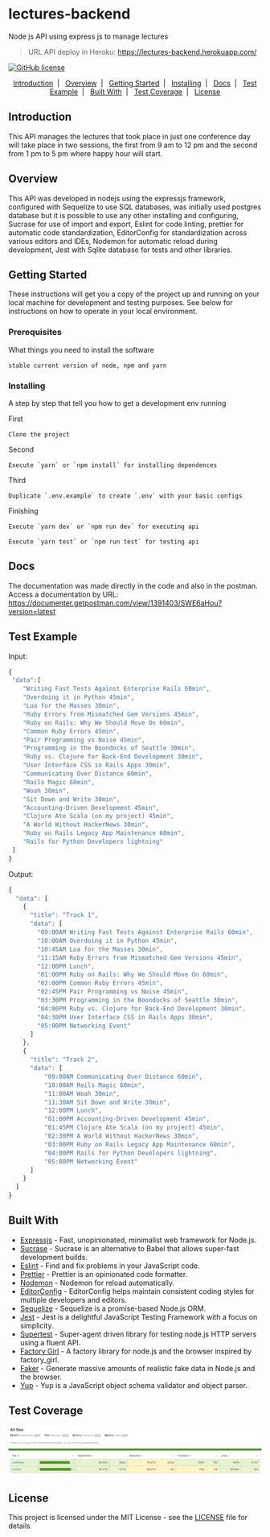 # lectures-backend
Node js API using express js to manage lectures

>URL API deploy in Heroku: https://lectures-backend.herokuapp.com/

[![GitHub license](https://img.shields.io/badge/license-MIT-blue.svg)](https://github.com/raphaeldefalcoayres/lectures-backend/blob/master/LICENSE)

<p align="center">
  <a href="#introduction">Introduction</a>&nbsp;&nbsp;|&nbsp;&nbsp;
  <a href="#overview">Overview</a>&nbsp;&nbsp;|&nbsp;&nbsp;
  <a href="#getting-started">Getting Started</a>&nbsp;&nbsp;|&nbsp;&nbsp;
  <a href="#installing">Installing</a>&nbsp;&nbsp;|&nbsp;&nbsp;
  <a href="#docs">Docs</a>&nbsp;&nbsp;|&nbsp;&nbsp;
  <a href="#test-example">Test Example</a>&nbsp;&nbsp;|&nbsp;&nbsp;
  <a href="#built-with">Built With</a>&nbsp;&nbsp;|&nbsp;&nbsp;
  <a href="#test-coverage">Test Coverage</a>&nbsp;&nbsp;|&nbsp;&nbsp;
  <a href="#license">License</a>
</p>


## Introduction

This API manages the lectures that took place in just one conference day will take place in two sessions, the first from 9 am to 12 pm and the second from 1 pm to 5 pm where happy hour will start.

## Overview

This API was developed in nodejs using the expressjs framework, configured with Sequelize to use SQL databases, was initially used postgres database but it is possible to use any other installing and configuring, Sucrase for use of import and export, Eslint for code linting, prettier for automatic code standardization, EditorConfig for standardization across various editors and IDEs, Nodemon for automatic reload during development, Jest with Sqlite database for tests and other libraries.

## Getting Started

These instructions will get you a copy of the project up and running on your local machine for development and testing purposes. See below for instructions on how to operate in your local environment.

### Prerequisites

What things you need to install the software

```
stable current version of node, npm and yarn
```

### Installing

A step by step that tell you how to get a development env running

First

```
Clone the project
```

Second

```
Execute `yarn` or `npm install` for installing dependences
```

Third

```
Duplicate `.env.example` to create `.env` with your basic configs
```

Finishing

```
Execute `yarn dev` or `npm run dev` for executing api
```
```
Execute `yarn test` or `npm run test` for testing api
```

## Docs

The documentation was made directly in the code and also in the postman. Access a documentation by URL: https://documenter.getpostman.com/view/1391403/SWE6aHou?version=latest

## Test Example

Input:

```js
{
 "data":[
	"Writing Fast Tests Against Enterprise Rails 60min",
	"Overdoing it in Python 45min",
	"Lua for the Masses 30min",
	"Ruby Errors from Mismatched Gem Versions 45min",
	"Ruby on Rails: Why We Should Move On 60min",
	"Common Ruby Errors 45min",
	"Pair Programming vs Noise 45min",
	"Programming in the Boondocks of Seattle 30min",
	"Ruby vs. Clojure for Back-End Development 30min",
	"User Interface CSS in Rails Apps 30min",
	"Communicating Over Distance 60min",
	"Rails Magic 60min",
	"Woah 30min",
	"Sit Down and Write 30min",
	"Accounting-Driven Development 45min",
	"Clojure Ate Scala (on my project) 45min",
	"A World Without HackerNews 30min",
	"Ruby on Rails Legacy App Maintenance 60min",
	"Rails for Python Developers lightning"
 ]
}
```
Output:

```js
{
  "data": [
    {
      "title": "Track 1",
      "data": [
        "09:00AM Writing Fast Tests Against Enterprise Rails 60min",
        "10:00AM Overdoing it in Python 45min",
        "10:45AM Lua for the Masses 30min",
        "11:15AM Ruby Errors from Mismatched Gem Versions 45min",
        "12:00PM Lunch",
        "01:00PM Ruby on Rails: Why We Should Move On 60min",
        "02:00PM Common Ruby Errors 45min",
        "02:45PM Pair Programming vs Noise 45min",
        "03:30PM Programming in the Boondocks of Seattle 30min",
        "04:00PM Ruby vs. Clojure for Back-End Development 30min",
        "04:30PM User Interface CSS in Rails Apps 30min",
        "05:00PM Networking Event"
      ]
    },
    {
      "title": "Track 2",
      "data": [
          "09:00AM Communicating Over Distance 60min",
          "10:00AM Rails Magic 60min",
          "11:00AM Woah 30min",
          "11:30AM Sit Down and Write 30min",
          "12:00PM Lunch",
          "01:00PM Accounting-Driven Development 45min",
          "01:45PM Clojure Ate Scala (on my project) 45min",
          "02:30PM A World Without HackerNews 30min",
          "03:00PM Ruby on Rails Legacy App Maintenance 60min",
          "04:00PM Rails for Python Developers lightning",
          "05:00PM Networking Event"
      ]
    }
  ]
}
```
## Built With

* [Expressjs](http://expressjs.com/) - Fast, unopinionated, minimalist web framework for Node.js.
* [Sucrase](https://sucrase.io/) - Sucrase is an alternative to Babel that allows super-fast development builds.
* [Eslint](https://eslint.org/) - Find and fix problems in your JavaScript code.
* [Prettier](https://prettier.io/) - Prettier is an opinionated code formatter.
* [Nodemon](https://nodemon.io/) -  Nodemon for reload automatically.
* [EditorConfig](https://editorconfig.org/) - EditorConfig helps maintain consistent coding styles for multiple developers and editors.
* [Sequelize](https://sequelize.org/) - Sequelize is a promise-based Node.js ORM.
* [Jest](https://jestjs.io/) - Jest is a delightful JavaScript Testing Framework with a focus on simplicity.
* [Supertest](http://visionmedia.github.io/superagent/) - Super-agent driven library for testing node.js HTTP servers using a fluent API.
* [Factory Girl](https://github.com/simonexmachina/factory-girl#readme) - A factory library for node.js and the browser inspired by factory_girl.
* [Faker](https://github.com/marak/Faker.js/) - Generate massive amounts of realistic fake data in Node.js and the browser.
* [Yup](https://github.com/jquense/yup) - Yup is a JavaScript object schema validator and object parser.

## Test Coverage

![Image of coverage](https://github.com/raphaeldefalcoayres/lectures-backend/blob/master/.github/coverage-project-v2.jpg)

## License

This project is licensed under the MIT License - see the [LICENSE](LICENSE) file for details
